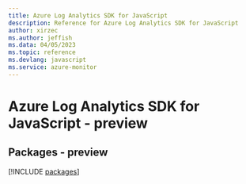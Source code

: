 ```yaml
---
title: Azure Log Analytics SDK for JavaScript
description: Reference for Azure Log Analytics SDK for JavaScript
author: xirzec
ms.author: jeffish
ms.data: 04/05/2023
ms.topic: reference
ms.devlang: javascript
ms.service: azure-monitor
---
```

# Azure Log Analytics SDK for JavaScript - preview
## Packages - preview
[!INCLUDE [packages](log-analytics-index.md)]
